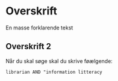 # Overskrift

En masse forklarende tekst

## Overskrift 2

Når du skal søge skal du skrive føælgende: 

`librarian AND "information litteracy`
